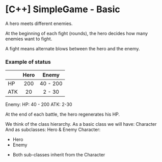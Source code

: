 # [C++] SimpleGame  - Basic 
 
A hero meets different enemies.

At the beginning of each fight (rounds), the hero decides how many
enemies want to fight.

A fight means alternate blows between the hero and the enemy.

### Example of status
|   |Hero|  Enemy  |
|:--|:--:|:-------:|
|HP |200 | 40 - 200|
|ATK|20  |  2 - 30 |
      




Enemy:
     HP: 40 - 200
     ATK: 2-30

At the end of each battle, the hero regenerates his HP.

We think of the class hierarchy.
As a basic class we will have: Character
And as subclasses: Hero & Enemy
Character:
  - Hero
  - Enemy
* Both sub-classes inherit from the Character

